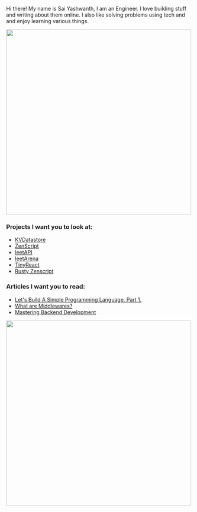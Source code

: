 Hi there! My name is Sai Yashwanth, I am an Engineer. I love building stuff and writing about them online. I also like solving problems using tech and and enjoy learning various things. 

<img src="https://user-images.githubusercontent.com/74038190/225813708-98b745f2-7d22-48cf-9150-083f1b00d6c9.gif" width="500">

### Projects I want you to look at:
* [KVDatastore](https://github.com/theyashwanthsai/KVDatastore)
* [ZenScript](https://github.com/theyashwanthsai/ZenScript) 
* [leetAPI](https://github.com/theyashwanthsai/leetAPI) 
* [leetArena](https://github.com/theyashwanthsai/leetArena)
* [TinyReact](https://github.com/theyashwanthsai/TinyReact)
* [Rusty Zenscript](https://github.com/theyashwanthsai/Rusty-ZenScript)


### Articles I want you to read:
* [Let's Build A Simple Programming Language. Part 1.](https://saiyashwanth.vercel.app/articles/language1)
* [What are Middlewares?](https://saiyashwanth.vercel.app/articles/middlewares)
* [Mastering Backend Development](https://saiyashwanth.vercel.app/articles/masteringbackend1)

<img src="https://user-images.githubusercontent.com/74038190/212284115-f47cd8ff-2ffb-4b04-b5bf-4d1c14c0247f.gif" width="500">

